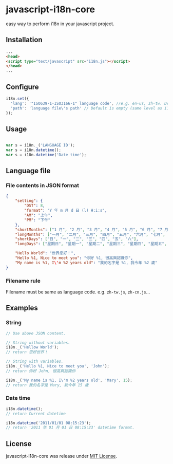 # javascript-i18n-core

easy way to perform i18n in your javascript project.

## Installation

```html
...
<head>
<script type="text/javascript" src="i18n.js"></script>
</head>
...
```

## Configure
```javascript
i18n.set({
  'lang': '"ISO639-1-ISO3166-1" language code', //e.g. en-us, zh-tw. Default is auto detect from browser.
  'path': 'language file\'s path' // Default is empty (same level as i18n.js)
});
```
## Usage
```javascript

var s = i18n._('LANGUAGE ID');
var s = i18n.datetime();
var s = i18n.datetime('Date time');

```
## Language file 
### File contents in JSON format
```json
{
    "setting": {
        "DST": 8,
        "format": "Y 年 m 月 d 日 (l) H:i:s",
        "AM": "上午",
        "PM": "下午"
    },
    "shortMonths": ["1 月", "2 月", "3 月", "4 月", "5 月", "6 月", "7 月", "8 月", "9 月", "10 月", "11 月", "12 月"],
    "longMonths": ["一月", "二月", "三月", "四月", "五月", "六月", "七月", "八月", "九月", "十月", "十一月", "十二月"],
    "shortDays": ["日", "一", "二", "三", "四", "五", "六"],
    "longDays": ["星期日", "星期一", "星期二", "星期三", "星期四", "星期五", "星期六"],

    "Hello World": "世界您好！",
    "Hello %1, Nice to meet you": "你好 %1, 很高興認識你",
    "My name is %1, I\'m %2 years old": "我的名字是 %1, 我今年 %2 歲"
}
```
### Filename rule
Filename must be same as language code. e.g. `zh-tw.js`, `zh-cn.js`...

## Examples
### String
```javascript
// Use above JSON content.

// String without variables. 
i18n._('Hellow World'); 
// return 您好世界！

// String with variables.
i18n._('Hello %1, Nice to meet you', 'John'); 
// return 你好 John, 很高興認識你

i18n._('My name is %1, I\'m %2 years old', 'Mary', 15); 
// return 我的名字是 Mary, 我今年 15 歲
```
### Date time
```javascript
i18n.datetime(); 
// return Current datetime

i18n.datetime('2011/01/01 08:15:23');
// return '2011 年 01 月 01 日 08:15:23' datetime format.
```
## License
javascript-i18n-core was release under [MIT License](http://opensource.org/licenses/MIT).

